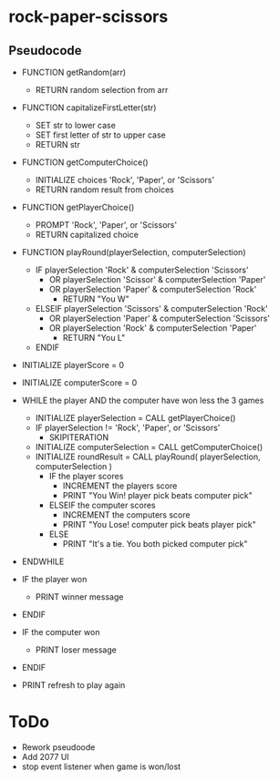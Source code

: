 # rock-paper-scissors

## Pseudocode

* FUNCTION getRandom(arr)
  * RETURN random selection from arr

* FUNCTION capitalizeFirstLetter(str)
  * SET str to lower case
  * SET first letter of str to upper case
  * RETURN str

* FUNCTION getComputerChoice()
  * INITIALIZE choices 'Rock', 'Paper', or 'Scissors'
  * RETURN random result from choices

* FUNCTION getPlayerChoice()
  * PROMPT 'Rock', 'Paper', or 'Scissors'
  * RETURN capitalized choice

* FUNCTION playRound(playerSelection, computerSelection)
  * IF playerSelection 'Rock' & computerSelection 'Scissors'
    * OR playerSelection 'Scissor' & computerSelection 'Paper'
    * OR playerSelection 'Paper' & computerSelection 'Rock'
      * RETURN "You W"
  * ELSEIF playerSelection 'Scissors' & computerSelection 'Rock'
    * OR playerSelection 'Paper' & computerSelection 'Scissors'
    * OR playerSelection 'Rock' & computerSelection 'Paper'
      * RETURN "You L"
  * ENDIF

* INITIALIZE playerScore = 0
* INITIALIZE computerScore = 0

* WHILE the player AND the computer have won less the 3 games
  * INITIALIZE playerSelection = CALL getPlayerChoice()
  * IF playerSelection != 'Rock', 'Paper', or 'Scissors'
    * SKIPITERATION
  * INITIALIZE computerSelection = CALL getComputerChoice()
  * INITIALIZE roundResult = CALL playRound( playerSelection, computerSelection )
    * IF the player scores
      * INCREMENT the players score
      * PRINT "You Win! player pick beats computer pick"
    * ELSEIF the computer scores
      * INCREMENT the computers score
      * PRINT "You Lose! computer pick beats player pick"
    * ELSE
      * PRINT "It's a tie. You both picked computer pick"
* ENDWHILE

* IF the player won
  * PRINT winner message
* ENDIF

* IF the computer won
  * PRINT loser message
* ENDIF

* PRINT refresh to play again


# ToDo

* Rework pseudoode
* Add 2077 UI
* stop event listener when game is won/lost

